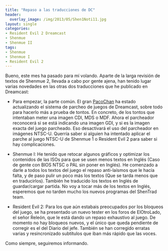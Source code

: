 ```yaml
---
title: "Repaso a las traducciones de DC"
header:
  overlay_image: /img/2013/05/Shen1Noti11.jpg
layout: single
categories:
- Resident Evil 2 Dreamcast
- Shenmue
- Shenmue II
tags:
- Shenmue
- Shenmue I
- Resident Evil 2
---
```

Bueno, este mes ha pasado para mí volando. Aparte de la larga revisión de textos 
de Shenmue 2, llevada a cabo por gente ajena, han tenido lugar varias novedades 
en las otras dos traducciones que he publicado en Dreamcast:

- Para empezar, la parte común. El gran [PacoChan](http://pacochan.tales-tra.com/) 
ha estado actualizando el sistema de parcheo de juegos de Dreamcast, sobre todo 
para hacerlo más a prueba de tontos. En concreto, de los tontos que intentaban meter 
una imagen CDI, MDS o MDF. Ahora el parcheador reconocerá si se está indicando una 
imagen GDI, y si es la imagen exacta del juego parcheado. Eso desactivará el uso del 
parcheador en imágenes NTSC-U. Querría saber si alguien ha intentado aplicar el parche 
al juego NTSC-U de Shenmue 1 o Resident Evil 2 para saber si hay complicaciones.

- Shenmue I: He tenido que retocar algunos gráficos y optimizar los contenidos de las 
ISOs para que se usen menos textos en Inglés (Caso de gente con BIOS NTSC o PAL sin 
poner en Inglés). He comenzado a darle a todos los textos del juego el repaso anti-laísmos 
que le hacía falta, y de paso pulir un poco más los textos (Que se tarda menos que en 
traducirlos). También he traducido los textos en Inglés de guardar/cargar partida. No voy 
a tocar más de los textos en Inglés, esperemos que no tarden mucho los nuevos programas 
del ShenTrad team.

- Resident Evil 2: Para los que aún estabais preocupados por los bloqueos del juego, se 
ha presentado un nuevo tester en los foros de ElOtroLado, el señor Releón, que le está 
dando un repaso exhaustivo al juego. De momento no hay bloqueos nuevos, y el único que 
queda pendiente de corregir es el del Diario del jefe. También se han corregido erratas 
varias y resincronizado subtítulos que iban más rápido que las voces.

Como siempre, seguiremos informando.
